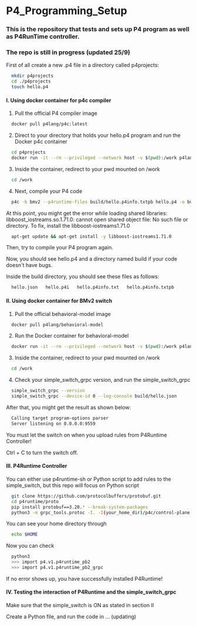 # P4_Programming_Setup
### This is the repository that tests and sets up P4 program as well as P4RunTime controller.
### The repo is still in progress (updated 25/9)
First of all create a new .p4 file in a directory called p4projects:

```bash
  mkdir p4projects
  cd ./p4projects
  touch hello.p4
```
#### I. Using docker container for p4c compiler
1. Pull the official P4 compiler image
```bash
  docker pull p4lang/p4c:latest
```
2. Direct to your directory that holds your hello.p4 program and run the Docker p4c container
```bash
  cd p4projects
  docker run -it --rm --privileged --network host -v $(pwd):/work p4lang/p4c:latest bash
```
3. Inside the container, redirect to your pwd mounted on /work
```bash
  cd /work
```
4. Next, compile your P4 code
```bash
  p4c -b bmv2 --p4runtime-files build/hello.p4info.txtpb hello.p4 -o build
```
At this point, you might get the error while loading shared libraries: libboost_iostreams.so.1.71.0: cannot open shared object file: No such file or directory. To fix, install the libboost-iostreams1.71.0
```bash
  apt-get update && apt-get install -y libboost-iostreams1.71.0
```
Then, try to compile your P4 program again.

Now, you should see hello.p4 and a directory named build if your code doesn't have bugs.

Inside the build directory, you should see these files as follows:

```bash 
  hello.json   hello.p4i   hello.p4info.txt   hello.p4info.txtpb
```
#### II. Using docker container for BMv2 switch
1. Pull the official behavioral-model image
```bash
  docker pull p4lang/behavioral-model
```
2. Run the Docker container for behavioral-model
```bash
  docker run -it --rm --privileged --network host -v $(pwd):/work p4lang/behavioral-model:latest bash
```
3. Inside the container, redirect to your pwd mounted on /work
```bash
  cd /work
```
4. Check your simple_switch_grpc version, and run the simple_switch_grpc
```bash
  simple_switch_grpc --version
  simple_switch_grpc --device-id 0 --log-console build/hello.json
```
After that, you might get the result as shown below:
```bash
  Calling target program-options parser
  Server listening on 0.0.0.0:9559
```
You must let the switch on when you upload rules from P4Runtime Controller! 

Ctrl + C to turn the switch off.

#### III. P4Runtime Controller
You can either use p4runtime-sh or Python script to add rules to the simple_switch, but this repo will focus on Python script
```bash
  git clone https://github.com/protocolbuffers/protobuf.git
  cd p4runtime/proto
  pip install protobuf==3.20.* --break-system-packages
  python3 -m grpc_tools.protoc -I. -I(your_home_dir)/p4c/control-plane --python_out=. --grpc_python_out=. p4/v1/p4runtime.proto
```
You can see your home directory through
```bash
  echo $HOME
```
Now you can check
```bash
  python3
  >>> import p4.v1.p4runtime_pb2
  >>> import p4.v1.p4runtime_pb2_grpc
```
If no error shows up, you have successfully installed P4Runtime!
#### IV. Testing the interaction of P4Runtime and the simple_switch_grpc
Make sure that the simple_switch is ON as stated in section II

Create a Python file, and run the code in ... (updating)
